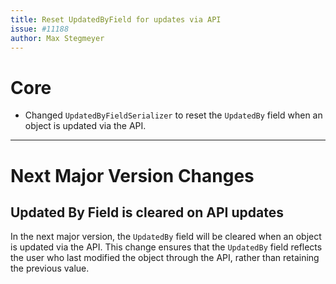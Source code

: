 ```yaml
---
title: Reset UpdatedByField for updates via API
issue: #11188
author: Max Stegmeyer
---
```

# Core
* Changed `UpdatedByFieldSerializer` to reset the `UpdatedBy` field when an object is updated via the API.
___
# Next Major Version Changes
## Updated By Field is cleared on API updates
In the next major version, the `UpdatedBy` field will be cleared when an object is updated via the API. This change ensures that the `UpdatedBy` field reflects the user who last modified the object through the API, rather than retaining the previous value.
